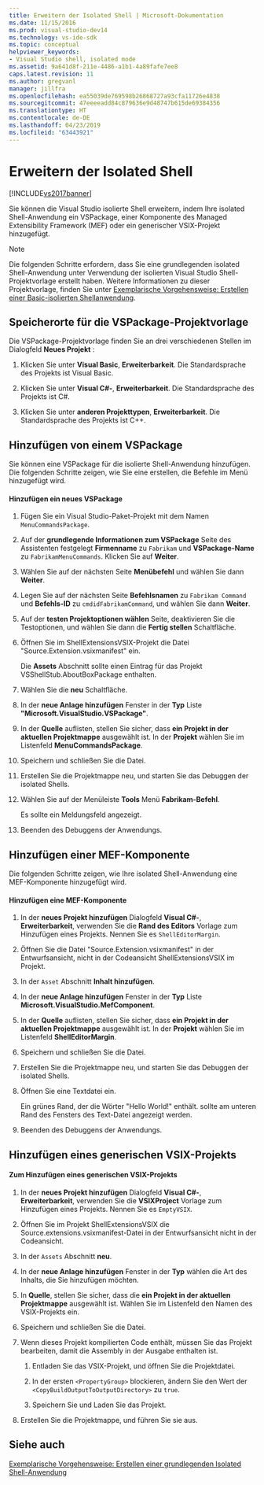 ```yaml
---
title: Erweitern der Isolated Shell | Microsoft-Dokumentation
ms.date: 11/15/2016
ms.prod: visual-studio-dev14
ms.technology: vs-ide-sdk
ms.topic: conceptual
helpviewer_keywords:
- Visual Studio shell, isolated mode
ms.assetid: 9a641d8f-211e-4486-a1b1-4a89fafe7ee8
caps.latest.revision: 11
ms.author: gregvanl
manager: jillfra
ms.openlocfilehash: ea55039de769598b26868727a93cfa11726e4838
ms.sourcegitcommit: 47eeeeadd84c879636e9d48747b615de69384356
ms.translationtype: HT
ms.contentlocale: de-DE
ms.lasthandoff: 04/23/2019
ms.locfileid: "63443921"
---
```

# <a name="extending-the-isolated-shell"></a>Erweitern der Isolated Shell
[!INCLUDE[vs2017banner](../includes/vs2017banner.md)]

Sie können die Visual Studio isolierte Shell erweitern, indem Ihre isolated Shell-Anwendung ein VSPackage, einer Komponente des Managed Extensibility Framework (MEF) oder ein generischer VSIX-Projekt hinzugefügt.  
  
> [!NOTE]
> Die folgenden Schritte erfordern, dass Sie eine grundlegenden isolated Shell-Anwendung unter Verwendung der isolierten Visual Studio Shell-Projektvorlage erstellt haben. Weitere Informationen zu dieser Projektvorlage, finden Sie unter [Exemplarische Vorgehensweise: Erstellen einer Basic-isolierten Shellanwendung](../extensibility/walkthrough-creating-a-basic-isolated-shell-application.md).  
  
## <a name="locations-for-the-visual-studio-package-project-template"></a>Speicherorte für die VSPackage-Projektvorlage  
 Die VSPackage-Projektvorlage finden Sie an drei verschiedenen Stellen im Dialogfeld **Neues Projekt** :  
  
1. Klicken Sie unter **Visual Basic**, **Erweiterbarkeit**. Die Standardsprache des Projekts ist Visual Basic.  
  
2. Klicken Sie unter **Visual C#-**, **Erweiterbarkeit**. Die Standardsprache des Projekts ist C#.  
  
3. Klicken Sie unter **anderen Projekttypen**, **Erweiterbarkeit**. Die Standardsprache des Projekts ist C++.  
  
## <a name="adding-a-vspackage"></a>Hinzufügen von einem VSPackage  
 Sie können eine VSPackage für die isolierte Shell-Anwendung hinzufügen. Die folgenden Schritte zeigen, wie Sie eine erstellen, die Befehle im Menü hinzugefügt wird.  
  
#### <a name="to-add-a-new-vspackage"></a>Hinzufügen ein neues VSPackage  
  
1. Fügen Sie ein Visual Studio-Paket-Projekt mit dem Namen `MenuCommandsPackage`.  
  
2. Auf der **grundlegende Informationen zum VSPackage** Seite des Assistenten festgelegt **Firmenname** zu `Fabrikam` und **VSPackage-Name** zu `FabrikamMenuCommands`. Klicken Sie auf **Weiter**.  
  
3. Wählen Sie auf der nächsten Seite **Menübefehl** und wählen Sie dann **Weiter**.  
  
4. Legen Sie auf der nächsten Seite **Befehlsnamen** zu `Fabrikam Command` und **Befehls-ID** zu `cmdidFabrikamCommand`, und wählen Sie dann **Weiter**.  
  
5. Auf der **testen Projektoptionen wählen** Seite, deaktivieren Sie die Testoptionen, und wählen Sie dann die **Fertig stellen** Schaltfläche.  
  
6. Öffnen Sie im ShellExtensionsVSIX-Projekt die Datei "Source.Extension.vsixmanifest" ein.  
  
     Die **Assets** Abschnitt sollte einen Eintrag für das Projekt VSShellStub.AboutBoxPackage enthalten.  
  
7. Wählen Sie die **neu** Schaltfläche.  
  
8. In der **neue Anlage hinzufügen** Fenster in der **Typ** Liste **"Microsoft.VisualStudio.VSPackage"**.  
  
9. In der **Quelle** auflisten, stellen Sie sicher, dass **ein Projekt in der aktuellen Projektmappe** ausgewählt ist. In der **Projekt** wählen Sie im Listenfeld **MenuCommandsPackage**.  
  
10. Speichern und schließen Sie die Datei.  
  
11. Erstellen Sie die Projektmappe neu, und starten Sie das Debuggen der isolated Shells.  
  
12. Wählen Sie auf der Menüleiste **Tools** Menü **Fabrikam-Befehl**.  
  
     Es sollte ein Meldungsfeld angezeigt.  
  
13. Beenden des Debuggens der Anwendungs.  
  
## <a name="adding-a-mef-component-part"></a>Hinzufügen einer MEF-Komponente  
 Die folgenden Schritte zeigen, wie Ihre isolated Shell-Anwendung eine MEF-Komponente hinzugefügt wird.  
  
#### <a name="to-add-a-mef-component"></a>Hinzufügen eine MEF-Komponente  
  
1. In der **neues Projekt hinzufügen** Dialogfeld **Visual C#-**, **Erweiterbarkeit**, verwenden Sie die **Rand des Editors** Vorlage zum Hinzufügen eines Projekts. Nennen Sie es `ShellEditorMargin`.  
  
2. Öffnen Sie die Datei "Source.Extension.vsixmanifest" in der Entwurfsansicht, nicht in der Codeansicht ShellExtensionsVSIX im Projekt.  
  
3. In der `Asset` Abschnitt **Inhalt hinzufügen**.  
  
4. In der **neue Anlage hinzufügen** Fenster in der **Typ** Liste **Microsoft.VisualStudio.MefComponent**.  
  
5. In der **Quelle** auflisten, stellen Sie sicher, dass **ein Projekt in der aktuellen Projektmappe** ausgewählt ist. In der **Projekt** wählen Sie im Listenfeld **ShellEditorMargin**.  
  
6. Speichern und schließen Sie die Datei.  
  
7. Erstellen Sie die Projektmappe neu, und starten Sie das Debuggen der isolated Shells.  
  
8. Öffnen Sie eine Textdatei ein.  
  
     Ein grünes Rand, der die Wörter "Hello World!" enthält. sollte am unteren Rand des Fensters des Text-Datei angezeigt werden.  
  
9. Beenden des Debuggens der Anwendungs.  
  
## <a name="adding-a-generic-vsix-project"></a>Hinzufügen eines generischen VSIX-Projekts  
  
#### <a name="to-add-a-generic-vsix-project"></a>Zum Hinzufügen eines generischen VSIX-Projekts  
  
1. In der **neues Projekt hinzufügen** Dialogfeld **Visual C#-**, **Erweiterbarkeit**, verwenden Sie die **VSIXProject** Vorlage zum Hinzufügen eines Projekts. Nennen Sie es `EmptyVSIX`.  
  
2. Öffnen Sie im Projekt ShellExtensionsVSIX die Source.extensions.vsixmanifest-Datei in der Entwurfsansicht nicht in der Codeansicht.  
  
3. In der `Assets` Abschnitt **neu**.  
  
4. In der **neue Anlage hinzufügen** Fenster in der **Typ** wählen die Art des Inhalts, die Sie hinzufügen möchten.  
  
5. In **Quelle**, stellen Sie sicher, dass die **ein Projekt in der aktuellen Projektmappe** ausgewählt ist. Wählen Sie im Listenfeld den Namen des VSIX-Projekts ein.  
  
6. Speichern und schließen Sie die Datei.  
  
7. Wenn dieses Projekt kompilierten Code enthält, müssen Sie das Projekt bearbeiten, damit die Assembly in der Ausgabe enthalten ist.  
  
    1. Entladen Sie das VSIX-Projekt, und öffnen Sie die Projektdatei.  
  
    2. In der ersten `<PropertyGroup>` blockieren, ändern Sie den Wert der `<CopyBuildOutputToOutputDirectory>` zu `true`.  
  
    3. Speichern Sie und Laden Sie das Projekt.  
  
8. Erstellen Sie die Projektmappe, und führen Sie sie aus.  
  
## <a name="see-also"></a>Siehe auch  
 [Exemplarische Vorgehensweise: Erstellen einer grundlegenden Isolated Shell-Anwendung](../extensibility/walkthrough-creating-a-basic-isolated-shell-application.md)
